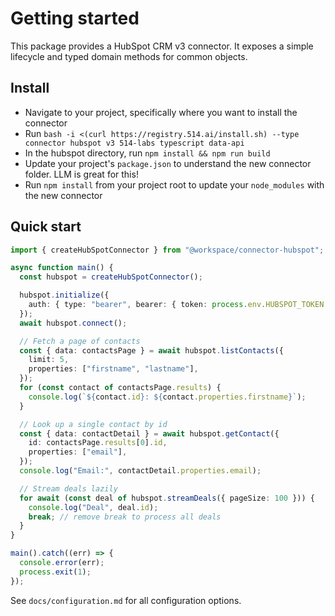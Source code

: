 # Getting started

This package provides a HubSpot CRM v3 connector. It exposes a simple lifecycle and typed domain methods for common objects.

## Install

- Navigate to your project, specifically where you want to install the connector
- Run `bash -i <(curl https://registry.514.ai/install.sh) --type connector hubspot v3 514-labs typescript data-api`
- In the hubspot directory, run `npm install && npm run build`
- Update your project's `package.json` to understand the new connector folder. LLM is great for this!
- Run `npm install` from your project root to update your `node_modules` with the new connector

## Quick start

```ts
import { createHubSpotConnector } from "@workspace/connector-hubspot";

async function main() {
  const hubspot = createHubSpotConnector();

  hubspot.initialize({
    auth: { type: "bearer", bearer: { token: process.env.HUBSPOT_TOKEN! } },
  });
  await hubspot.connect();

  // Fetch a page of contacts
  const { data: contactsPage } = await hubspot.listContacts({
    limit: 5,
    properties: ["firstname", "lastname"],
  });
  for (const contact of contactsPage.results) {
    console.log(`${contact.id}: ${contact.properties.firstname}`);
  }

  // Look up a single contact by id
  const { data: contactDetail } = await hubspot.getContact({
    id: contactsPage.results[0].id,
    properties: ["email"],
  });
  console.log("Email:", contactDetail.properties.email);

  // Stream deals lazily
  for await (const deal of hubspot.streamDeals({ pageSize: 100 })) {
    console.log("Deal", deal.id);
    break; // remove break to process all deals
  }
}

main().catch((err) => {
  console.error(err);
  process.exit(1);
});
```

See `docs/configuration.md` for all configuration options.
